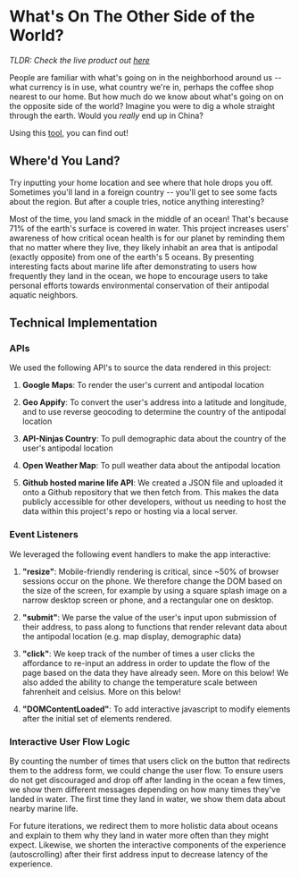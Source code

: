 # What's On The Other Side of the World?

*TLDR: Check the live product out [here](https://kimchoi-jjiggae.github.io/Would_I_Go_There/)*

People are familiar with what's going on in the neighborhood around us -- what currency is in use, what country we're in, perhaps the coffee shop nearest to our home. But how much do we know about what's going on on the opposite side of the world? Imagine you were to dig a whole straight through the earth. Would you _really_ end up in China?

Using this [tool](https://kimchoi-jjiggae.github.io/Would_I_Go_There/), you can find out!

## Where'd You Land?
Try inputting your home location and see where that hole drops you off. Sometimes you'll land in a foreign country -- you'll get to see some facts about the region. But after a couple tries, notice anything interesting?

Most of the time, you land smack in the middle of an ocean! That's because 71% of the earth's surface is covered in water. This project increases users' awareness of how critical ocean health is for our planet by reminding them that no matter where they live, they likely inhabit an area that is antipodal (exactly opposite) from one of the earth's 5 oceans. By presenting interesting facts about marine life after demonstrating to users how frequently they land in the ocean, we hope to encourage users to take personal efforts towards environmental conservation of their antipodal aquatic neighbors.

## Technical Implementation
### APIs
We used the following API's to source the data rendered in this project:

1. **Google Maps**: To render the user's current and antipodal location

2. **Geo Appify**: To convert the user's address into a latitude and longitude, and to use reverse geocoding to determine the country of the antipodal location

3. **API-Ninjas Country**: To pull demographic data about the country of the user's antipodal location

4. **Open Weather Map**: To pull weather data about the antipodal location

5. **Github hosted marine life API**: We created a JSON file and uploaded it onto a Github repository that we then fetch from. This makes the data publicly accessible for other developers, without us needing to host the data within this project's repo or hosting via a local server.

### Event Listeners
We leveraged the following event handlers to make the app interactive:
1. **"resize"**: Mobile-friendly rendering is critical, since ~50% of browser sessions occur on the phone. We therefore change the DOM based on the size of the screen, for example by using a square splash image on a narrow desktop screen or phone, and a rectangular one on desktop.

2. **"submit"**: We parse the value of the user's input upon submission of their address, to pass along to functions that render relevant data about the antipodal location (e.g. map display, demographic data)

3. **"click"**: We keep track of the number of times a user clicks the affordance to re-input an address in order to update the flow of the page based on the data they have already seen. More on this below! We also added the ability to change the temperature scale between fahrenheit and celsius. More on this below!

4. **"DOMContentLoaded"**: To add interactive javascript to modify elements after the initial set of elements rendered.

### Interactive User Flow Logic
By counting the number of times that users click on the button that redirects them to the address form, we could change the user flow. To ensure users do not get discouraged and drop off after landing in the ocean a few times, we show them different messages depending on how many times they've landed in water. The first time they land in water, we show them data about nearby marine life. 

For future iterations, we redirect them to more holistic data about oceans and explain to them why they land in water more often than they might expect. Likewise, we shorten the interactive components of the experience (autoscrolling) after their first address input to decrease latency of the experience. 
